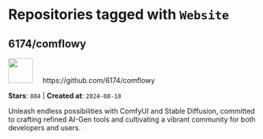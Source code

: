# Repositories tagged with `Website`


## 6174/comflowy


<a href='https://github.com/6174/comflowy'>
<img src="https://avatars.githubusercontent.com/u/3872872?v=4" width="50" height="50"></a> &nbsp; &nbsp; https://github.com/6174/comflowy

**Stars**: `884` | **Created at**: `2024-08-18`


Unleash endless possibilities with ComfyUI and Stable Diffusion, committed to crafting refined AI-Gen tools and cultivating a vibrant community for both developers and users. 
